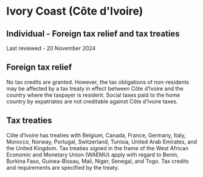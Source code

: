 # Ivory Coast (Côte d'Ivoire)
## Individual - Foreign tax relief and tax treaties
Last reviewed - 20 November 2024
## Foreign tax relief
No tax credits are granted. However, the tax obligations of non-residents may be affected by a tax treaty in effect between Côte d’Ivoire and the country where the taxpayer is resident.
Social taxes paid to the home country by expatriates are not creditable against Côte d’Ivoire taxes.
## Tax treaties
Côte d’Ivoire has treaties with Belgium, Canada, France, Germany, Italy, Morocco, Norway, Portugal, Switzerland, Tunisia, United Arab Emirates, and the United Kingdom.
Tax treaties signed in the frame of the West African Economic and Monetary Union (WAEMU) apply with regard to Benin, Burkina Faso, Guinea-Bissau, Mali, Niger, Senegal, and Togo.
Tax credits and requirements are specified by the treaty.
